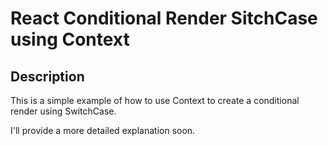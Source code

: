 
# React Conditional Render SitchCase using Context

## Description

This is a simple example of how to use Context to create a conditional render using SwitchCase.

I'll provide a more detailed explanation soon.